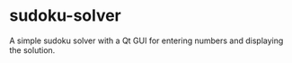 sudoku-solver
=============

A simple sudoku solver with a Qt GUI for entering numbers and displaying the solution.

